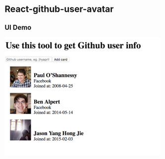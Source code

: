# React-github-user-avatar

## UI Demo
![image](https://github.com/jhyapril/React-github-user-avatar/blob/master/img/demo_1.png)
